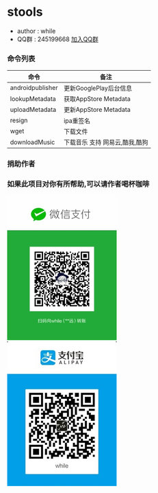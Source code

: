 # stools #
* author : while
* QQ群 : 245199668 [加入QQ群](http://shang.qq.com/wpa/qunwpa?idkey=8ef904955c52f7b3764403ab81602b9c08b856f040d284f7e2c1d05ed3428de8)

### 命令列表
命令 | 备注
--- | ---
androidpublisher | 更新GooglePlay后台信息
lookupMetadata | 获取AppStore Metadata
uploadMetadata | 更新AppStore Metadata
resign | ipa重签名
wget | 下载文件
downloadMusic | 下载音乐 支持 网易云,酷我,酷狗

### 捐助作者
### 如果此项目对你有所帮助,可以请作者喝杯咖啡

![](https://github.com/qingfeng346/qingfeng346.github.io/raw/master/img/wx.jpg)
![](https://github.com/qingfeng346/qingfeng346.github.io/raw/master/img/zfb.jpg)